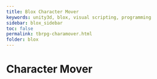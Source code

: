 ```yaml
---
title: Blox Character Mover
keywords: unity3d, blox, visual scripting, programming
sidebar: blox_sidebar
toc: false
permalink: tbrpg-charamover.html
folder: blox
---
```


Character Mover
===============
